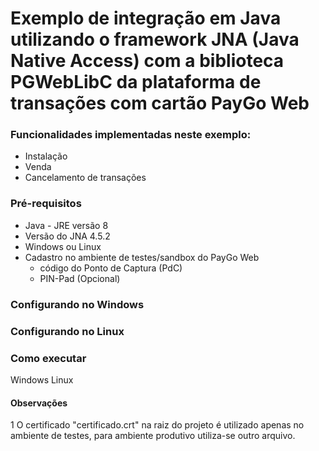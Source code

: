 # Exemplo de integração em Java utilizando o framework JNA (Java Native Access) com a biblioteca PGWebLibC da plataforma de transações com cartão PayGo Web

### Funcionalidades implementadas neste exemplo:
  - Instalação
  - Venda
  - Cancelamento de transações

### Pré-requisitos
  - Java - JRE versão 8
  - Versão do JNA 4.5.2
  - Windows ou Linux
  - Cadastro no ambiente de testes/sandbox do PayGo Web
    - código do Ponto de Captura (PdC)
    - PIN-Pad (Opcional)

### Configurando no Windows

### Configurando no Linux

### Como executar
Windows
Linux


#### Observações

1 O certificado "certificado.crt" na raiz do projeto é utilizado apenas no ambiente de testes, para ambiente produtivo utiliza-se outro arquivo.
